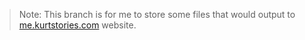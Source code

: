 > Note: This branch is for me to store some files that would output to [me.kurtstories.com](https://me.kurtstories.com) website.
